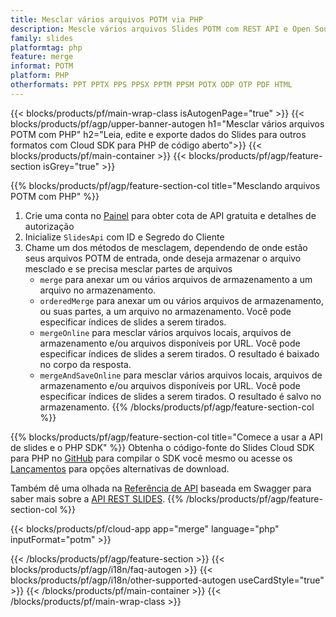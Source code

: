 ```yaml
---
title: Mesclar vários arquivos POTM via PHP
description: Mescle vários arquivos Slides POTM com REST API e Open Source PHP SDK
family: slides
platformtag: php
feature: merge
informat: POTM
platform: PHP
otherformats: PPT PPTX PPS PPSX PPTM PPSM POTX ODP OTP PDF HTML
---
```


{{< blocks/products/pf/main-wrap-class isAutogenPage="true" >}}
{{< blocks/products/pf/agp/upper-banner-autogen h1="Mesclar vários arquivos POTM com PHP" h2="Leia, edite e exporte dados do Slides para outros formatos com Cloud SDK para PHP de código aberto">}}
{{< blocks/products/pf/main-container >}}
{{< blocks/products/pf/agp/feature-section isGrey="true" >}}

{{% blocks/products/pf/agp/feature-section-col title="Mesclando arquivos POTM com PHP" %}}
1. Crie uma conta no <a href="https://dashboard.aspose.cloud/">Painel</a> para obter cota de API gratuita e detalhes de autorização
1. Inicialize ```SlidesApi``` com ID e Segredo do Cliente
1. Chame um dos métodos de mesclagem, dependendo de onde estão seus arquivos POTM de entrada, onde deseja armazenar o arquivo mesclado e se precisa mesclar partes de arquivos
    - ```merge``` para anexar um ou vários arquivos de armazenamento a um arquivo no armazenamento.
    - ```orderedMerge``` para anexar um ou vários arquivos de armazenamento, ou suas partes, a um arquivo no armazenamento. Você pode especificar índices de slides a serem tirados.
    - ```mergeOnline``` para mesclar vários arquivos locais, arquivos de armazenamento e/ou arquivos disponíveis por URL. Você pode especificar índices de slides a serem tirados. O resultado é baixado no corpo da resposta.
    - ```mergeAndSaveOnline``` para mesclar vários arquivos locais, arquivos de armazenamento e/ou arquivos disponíveis por URL. Você pode especificar índices de slides a serem tirados. O resultado é salvo no armazenamento.
{{% /blocks/products/pf/agp/feature-section-col %}}

{{% blocks/products/pf/agp/feature-section-col title="Comece a usar a API de slides e o PHP SDK" %}}
Obtenha o código-fonte do Slides Cloud SDK para PHP no [GitHub](https://github.com/aspose-slides-cloud/aspose-slides-cloud-php) para compilar o SDK você mesmo ou acesse os [Lançamentos](https://releases.aspose.cloud/) para opções alternativas de download.

Também dê uma olhada na [Referência de API](https://apireference.aspose.cloud/slides/) baseada em Swagger para saber mais sobre a [API REST SLIDES](https://products.aspose.cloud/slides/curl/).
{{% /blocks/products/pf/agp/feature-section-col %}}

{{< blocks/products/pf/cloud-app app="merge" language="php" inputFormat="potm" >}}

{{< /blocks/products/pf/agp/feature-section >}}
{{< blocks/products/pf/agp/i18n/faq-autogen >}}
{{< blocks/products/pf/agp/i18n/other-supported-autogen useCardStyle="true" >}}
{{< /blocks/products/pf/main-container >}}
{{< /blocks/products/pf/main-wrap-class >}}